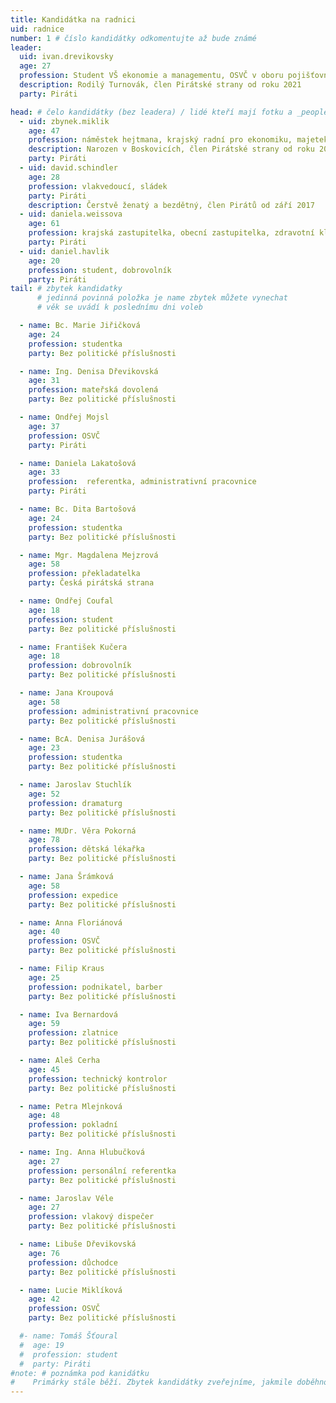 ```yaml
---
title: Kandidátka na radnici
uid: radnice
number: 1 # číslo kandidátky odkomentujte až bude známé
leader:
  uid: ivan.drevikovsky
  age: 27
  profession: Student VŠ ekonomie a managementu, OSVČ v oboru pojišťovnictví, spoluzakladatel spolku Turnov pomáhá
  description: Rodilý Turnovák, člen Pirátské strany od roku 2021
  party: Piráti

head: # čelo kandidátky (bez leadera) / lidé kteří mají fotku a _people/jmeno.md
  - uid: zbynek.miklik
    age: 47
    profession: náměstek hejtmana, krajský radní pro ekonomiku, majetek a investice, veřejné zakázky a informatiku. 
    description: Narozen v Boskovicích, člen Pirátské strany od roku 2018 
    party: Piráti
  - uid: david.schindler
    age: 28
    profession: vlakvedoucí, sládek
    party: Piráti
    description: Čerstvě ženatý a bezdětný, člen Pirátů od září 2017
  - uid: daniela.weissova
    age: 61
    profession: krajská zastupitelka, obecní zastupitelka, zdravotní klaun, dramaturg KC Turnov, aktivní herečka
    party: Piráti
  - uid: daniel.havlik
    age: 20
    profession: student, dobrovolník
    party: Piráti
tail: # zbytek kandidatky
      # jedinná povinná položka je name zbytek můžete vynechat
      # věk se uvádí k poslednímu dni voleb

  - name: Bc. Marie Jiřičková 
    age: 24
    profession: studentka
    party: Bez politické příslušnosti

  - name: Ing. Denisa Dřevikovská 
    age: 31
    profession: mateřská dovolená
    party: Bez politické příslušnosti

  - name: Ondřej Mojsl
    age: 37
    profession: OSVČ
    party: Piráti

  - name: Daniela Lakatošová 
    age: 33
    profession:  referentka, administrativní pracovnice
    party: Piráti

  - name: Bc. Dita Bartošová 
    age: 24
    profession: studentka
    party: Bez politické příslušnosti

  - name: Mgr. Magdalena Mejzrová
    age: 58
    profession: překladatelka
    party: Česká pirátská strana

  - name: Ondřej Coufal 
    age: 18
    profession: student
    party: Bez politické příslušnosti

  - name: František Kučera
    age: 18
    profession: dobrovolník
    party: Bez politické příslušnosti

  - name: Jana Kroupová 
    age: 58
    profession: administrativní pracovnice
    party: Bez politické příslušnosti

  - name: BcA. Denisa Jurášová
    age: 23
    profession: studentka
    party: Bez politické příslušnosti

  - name: Jaroslav Stuchlík 
    age: 52
    profession: dramaturg
    party: Bez politické příslušnosti

  - name: MUDr. Věra Pokorná 
    age: 78
    profession: dětská lékařka
    party: Bez politické příslušnosti

  - name: Jana Šrámková
    age: 58
    profession: expedice
    party: Bez politické příslušnosti

  - name: Anna Floriánová
    age: 40
    profession: OSVČ
    party: Bez politické příslušnosti

  - name: Filip Kraus 
    age: 25
    profession: podnikatel, barber
    party: Bez politické příslušnosti

  - name: Iva Bernardová
    age: 59
    profession: zlatnice
    party: Bez politické příslušnosti

  - name: Aleš Cerha 
    age: 45
    profession: technický kontrolor
    party: Bez politické příslušnosti

  - name: Petra Mlejnková
    age: 48
    profession: pokladní
    party: Bez politické příslušnosti

  - name: Ing. Anna Hlubučková
    age: 27
    profession: personální referentka
    party: Bez politické příslušnosti

  - name: Jaroslav Véle
    age: 27
    profession: vlakový dispečer
    party: Bez politické příslušnosti

  - name: Libuše Dřevikovská
    age: 76
    profession: důchodce
    party: Bez politické příslušnosti

  - name: Lucie Miklíková
    age: 42
    profession: OSVČ
    party: Bez politické příslušnosti

  #- name: Tomáš Šťoural
  #  age: 19
  #  profession: student
  #  party: Piráti
#note: # poznámka pod kanidátku
#    Primárky stále běží. Zbytek kandidátky zveřejníme, jakmile doběhnou.
---
```

